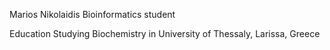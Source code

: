 Marios Nikolaidis
Bioinformatics student

Education
Studying Biochemistry in University of Thessaly, Larissa, Greece

